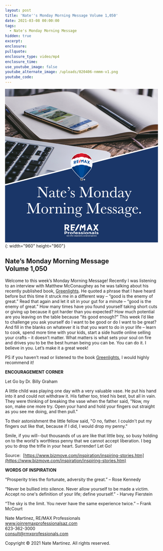 ```yaml
---
layout: post
title: 'Nate''s Monday Morning Message Volume 1,050'
date: 2021-03-08 00:00:00
tags:
  - Nate's Monday Morning Message
hidden: true
excerpt:
enclosure:
pullquote:
enclosure_type: video/mp4
enclosure_time:
use_youtube_image: false
youtube_alternate_image: /uploads/020406-nmmm-v1.png
youtube_code:
---
```

![](/uploads/020406-nmmm-v1-1.png){: width="960" height="960"}

## **Nate’s Monday Morning Message<br>Volume 1,050**

Welcome to this week’s Monday Morning Message\! Recently I was listening to an interview with Matthew McConaughey as he was talking about his recently published book, [Greenlights](https://www.amazon.com/Greenlights-Matthew-McConaughey/dp/0593139135). He quoted a phrase that I have heard before but this time it struck me in a different way – “good is the enemy of great.” Read that again and let it sit in your gut for a minute – “good is the enemy of great.” How many times have you found yourself taking short cuts or giving up because it got harder than you expected? How much potential are you leaving on the table because “its good enough?” This week I’d like to challenge you ask yourself do I want to be good or do I want to be great? And fill in the blanks on whatever it is that you want to do in your life – learn to cook, spend more time with your kids, start a side hustle online selling your crafts – it doesn’t matter. What matters is what sets your soul on fire and drives you to be the best human being you can be. You can do it. I believe in you. Let’s make it a great week\!

PS if you haven’t read or listened to the book [Greenlights](https://www.amazon.com/Greenlights-Matthew-McConaughey/dp/0593139135), I would highly recommend it\!

**ENCOURAGEMENT CORNER**

Let Go by Dr. Billy Graham

A little child was playing one day with a very valuable vase. He put his hand into it and could not withdraw it. His father too, tried his best, but all in vain. They were thinking of breaking the vase when the father said, "Now, my son, make one more try. Open your hand and hold your fingers out straight as you see me doing, and then pull."

To their astonishment the little fellow said, "O no, father. I couldn't put my fingers out like that, because if I did, I would drop my penny."

Smile, if you will--but thousands of us are like that little boy, so busy holding on to the world's worthless penny that we cannot accept liberation. I beg you to drop the trifle in your heart. Surrender\! Let Go\!

Source: &nbsp;[https://www.bizmove.com/inspiration/inspiring-stories.htm](https://www.bizmove.com/inspiration/inspiring-stories.htm)

**WORDS OF INSPIRATION**

“Prosperity tries the fortunate, adversity the great.” – Rose Kennedy

“Never be bullied into silence. Never allow yourself to be made a victim. Accept no one's definition of your life; define yourself.” - Harvey Fierstein

“The sky is the limit. You never have the same experience twice.” – Frank McCourt

Nate Martinez, RE/MAX Professionals<br>www.joinremaxprofessionalsaz.com<br>623-362-3000<br>consult@rmxprofessionals.com

Copyright &copy; 2021 Nate Martinez. All rights reserved.
